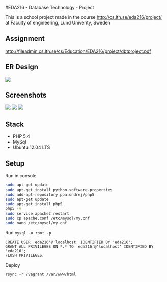 #EDA216 - Database Technology - Project

This is a school project made in the course http://cs.lth.se/eda216/project/ at Faculty of engineering, Lund Univerity, Sweden

## Assignment
http://fileadmin.cs.lth.se/cs/Education/EDA216/project/dbtproject.pdf

## ER Design
<img src='https://github.com/ada10fl2/EDA216_Project/raw/master/Krusty_Design.PNG'>

## Screenshots
<img src='https://github.com/ada10fl2/EDA216_Project/raw/master/Krusty_Screen_2.PNG'>

<img src='https://github.com/ada10fl2/EDA216_Project/raw/master/Krusty_Screen_1.PNG'>

<img src='https://github.com/ada10fl2/EDA216_Project/raw/master/Krusty_Screen_3.PNG'>

## Stack
 * PHP 5.4
 * MySql
 * Ubuntu 12.04 LTS 

## Setup
Run in console
```sh
sudo apt-get update
sudo apt-get install python-software-properties
sudo add-apt-repository ppa:ondrej/php5
sudo apt-get update
sudo apt-get install php5
php5 -v
sudo service apache2 restart
sudo cp apache.conf /etc/mysql/my.cnf
sudo nano /etc/mysql/my.cnf
```

Run `mysql -u root -p`
```mysql
CREATE USER 'eda216'@'localhost' IDENTIFIED BY 'eda216';
GRANT ALL PRIVILEGES ON *.* TO 'eda216'@'localhost' IDENTIFIED BY 'eda216';
FLUSH PRIVILEGES;
```
Deploy
```
rsync -r /vagrant /var/www/html
```
